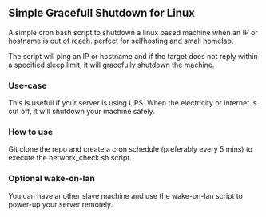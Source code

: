 ## Simple Gracefull Shutdown for Linux

A simple cron bash script to shutdown a linux based machine when an IP or hostname is out of reach. perfect for selfhosting and small homelab.

The script will ping an IP or hostname and if the target does not reply within a specified sleep limit, it will gracefully shutdown the machine.

### Use-case

This is usefull if your server is using UPS. When the electricity or internet is cut off, it will shutdown your machine safely.

### How to use


Git clone the repo and create a cron schedule (preferably every 5 mins) to execute the network_check.sh script.


### Optional wake-on-lan

You can have another slave machine and use the wake-on-lan script to power-up your server remotely.
